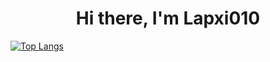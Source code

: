 <h1 align="center">Hi there, I'm Lapxi010</h1>

[![Top Langs](https://github-readme-stats.vercel.app/api/top-langs/?username=Lapxi010)](https://github.com/anuraghazra/github-readme-stats)

<!--
**Lapxi010/Lapxi010** is a ✨ _special_ ✨ repository because its `README.md` (this file) appears on your GitHub profile.

Here are some ideas to get you started:

- 🔭 I’m currently working on ...
- 🌱 I’m currently learning ...
- 👯 I’m looking to collaborate on ...
- 🤔 I’m looking for help with ...
- 💬 Ask me about ...
- 📫 How to reach me: ...
- 😄 Pronouns: ...
- ⚡ Fun fact: ...
-->
